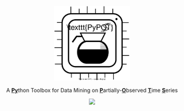 <p align="center">
    <a id="pypots" href="#pypots">
        <img src="docs/figs/PyPOTS logo.svg" alt="PyPOTS logo" title="PyPOTS logo" width="200"/>
    </a>
</p>

<p align="center">
	A <ins><b>Py</b></ins>thon Toolbox for Data Mining on <ins><b>P</b></ins>artially-<ins><b>O</b></ins>bserved <ins><b>T</b></ins>ime <ins><b>S</b></ins>eries 
</p>
<p align="center">
    <!-- Hits number -->
    <img src="https://hits.seeyoufarm.com/api/count/incr/badge.svg?url=https%3A%2F%2Fgithub.com%2FPyPOTS%2FPyPOTS&count_bg=%2379C83D&title_bg=%23555555&icon=&icon_color=%23E7E7E7&title=Hits&edge_flat=false">
</p>
<h1 align="center"></h1>
